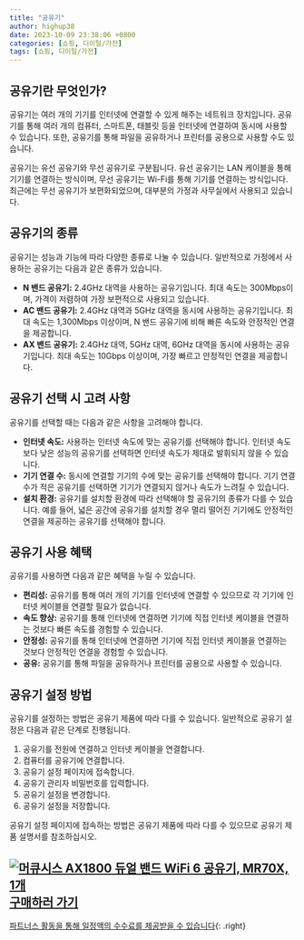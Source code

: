```yaml
---
title: "공유기"
author: highup38
date: 2023-10-09 23:38:06 +0800
categories: [쇼핑, 디이털/가전]
tags: [쇼핑, 디이털/가전]
---
```


## 공유기란 무엇인가?

공유기는 여러 개의 기기를 인터넷에 연결할 수 있게 해주는 네트워크 장치입니다. 공유기를 통해 여러 개의 컴퓨터, 스마트폰, 태블릿 등을 인터넷에 연결하여 동시에 사용할 수 있습니다. 또한, 공유기를 통해 파일을 공유하거나 프린터를 공용으로 사용할 수도 있습니다.

공유기는 유선 공유기와 무선 공유기로 구분됩니다. 유선 공유기는 LAN 케이블을 통해 기기를 연결하는 방식이며, 무선 공유기는 Wi-Fi를 통해 기기를 연결하는 방식입니다. 최근에는 무선 공유기가 보편화되었으며, 대부분의 가정과 사무실에서 사용되고 있습니다.

## 공유기의 종류

공유기는 성능과 기능에 따라 다양한 종류로 나눌 수 있습니다. 일반적으로 가정에서 사용하는 공유기는 다음과 같은 종류가 있습니다.

* **N 밴드 공유기:** 2.4GHz 대역을 사용하는 공유기입니다. 최대 속도는 300Mbps이며, 가격이 저렴하여 가장 보편적으로 사용되고 있습니다.
* **AC 밴드 공유기:** 2.4GHz 대역과 5GHz 대역을 동시에 사용하는 공유기입니다. 최대 속도는 1,300Mbps 이상이며, N 밴드 공유기에 비해 빠른 속도와 안정적인 연결을 제공합니다.
* **AX 밴드 공유기:** 2.4GHz 대역, 5GHz 대역, 6GHz 대역을 동시에 사용하는 공유기입니다. 최대 속도는 10Gbps 이상이며, 가장 빠르고 안정적인 연결을 제공합니다.

## 공유기 선택 시 고려 사항

공유기를 선택할 때는 다음과 같은 사항을 고려해야 합니다.

* **인터넷 속도:** 사용하는 인터넷 속도에 맞는 공유기를 선택해야 합니다. 인터넷 속도보다 낮은 성능의 공유기를 선택하면 인터넷 속도가 제대로 발휘되지 않을 수 있습니다.
* **기기 연결 수:** 동시에 연결할 기기의 수에 맞는 공유기를 선택해야 합니다. 기기 연결 수가 적은 공유기를 선택하면 기기가 연결되지 않거나 속도가 느려질 수 있습니다.
* **설치 환경:** 공유기를 설치할 환경에 따라 선택해야 할 공유기의 종류가 다를 수 있습니다. 예를 들어, 넓은 공간에 공유기를 설치할 경우 멀리 떨어진 기기에도 안정적인 연결을 제공하는 공유기를 선택해야 합니다.

## 공유기 사용 혜택

공유기를 사용하면 다음과 같은 혜택을 누릴 수 있습니다.

* **편리성:** 공유기를 통해 여러 개의 기기를 인터넷에 연결할 수 있으므로 각 기기에 인터넷 케이블을 연결할 필요가 없습니다.
* **속도 향상:** 공유기를 통해 인터넷에 연결하면 기기에 직접 인터넷 케이블을 연결하는 것보다 빠른 속도를 경험할 수 있습니다.
* **안정성:** 공유기를 통해 인터넷에 연결하면 기기에 직접 인터넷 케이블을 연결하는 것보다 안정적인 연결을 경험할 수 있습니다.
* **공유:** 공유기를 통해 파일을 공유하거나 프린터를 공용으로 사용할 수 있습니다.

## 공유기 설정 방법

공유기를 설정하는 방법은 공유기 제품에 따라 다를 수 있습니다. 일반적으로 공유기 설정은 다음과 같은 단계로 진행됩니다.

1. 공유기를 전원에 연결하고 인터넷 케이블을 연결합니다.
2. 컴퓨터를 공유기에 연결합니다.
3. 공유기 설정 페이지에 접속합니다.
4. 공유기 관리자 비밀번호를 입력합니다.
5. 공유기 설정을 변경합니다.
6. 공유기 설정을 저장합니다.

공유기 설정 페이지에 접속하는 방법은 공유기 제품에 따라 다를 수 있으므로 공유기 제품 설명서를 참조하십시오.


[![머큐시스 AX1800 듀얼 밴드 WiFi 6 공유기, MR70X, 1개](https://thumbnail8.coupangcdn.com/thumbnails/remote/230x230ex/image/retail/images/2022/10/06/10/9/00b9ff88-6a3a-4f22-892e-581759365756.jpg "머큐시스 AX1800 듀얼 밴드 WiFi 6 공유기, MR70X, 1개")](https://link.coupang.com/re/AFFSDP?lptag=AF1030537&subid=&pageKey=6824763309&traceid=V0-153&itemId=16186450167&vendorItemId=83381682935)
<br>
[**구매하러 가기**](https://link.coupang.com/re/AFFSDP?lptag=AF1030537&subid=&pageKey=6824763309&traceid=V0-153&itemId=16186450167&vendorItemId=83381682935)
---
[파트너스 활동을 통해 일정액의 수수료를 제공받을 수 있습니다](https://link.coupang.com/a/bao1ui){: .right}